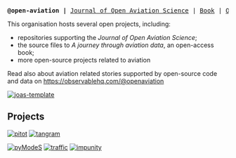 <p><pre align="center"><strong>@open-aviation |</strong> <a href="https://journals.open.tudelft.nl/joas/">Journal of Open Aviation Science</a> | <a href="https://aviationbook.netlify.app/">Book</a> | <a href="https://observablehq.com/@openaviation">Observable</a> | <a href="https://twitter.com/joaspub">Twitter</a></pre></p>


This organisation hosts several open projects, including:
- repositories supporting the *Journal of Open Aviation Science*;
- the source files to *A journey through aviation data*, an open-access book;
- more open-source projects related to aviation

Read also about aviation related stories supported by open-source code and data on https://observablehq.com/@openaviation

[![joas-template](https://github-readme-stats.vercel.app/api/pin/?username=open-aviation&repo=joas-template&show_owner=false)](https://github.com/open-aviation/joas-template)

## Projects

[![pitot](https://github-readme-stats.vercel.app/api/pin/?username=open-aviation&repo=pitot&show_owner=false)](https://github.com/open-aviation/pitot)
[![tangram](https://github-readme-stats.vercel.app/api/pin/?username=open-aviation&repo=tangram&show_owner=false)](https://github.com/open-aviation/tangram)

[![pyModeS](https://github-readme-stats.vercel.app/api/pin/?username=junzis&repo=pymodes&show_owner=true)](https://github.com/junzis/pymodes)
[![traffic](https://github-readme-stats.vercel.app/api/pin/?username=xoolive&repo=traffic&show_owner=true)](https://github.com/xoolive/traffic)
[![impunity](https://github-readme-stats.vercel.app/api/pin/?username=achevrot&repo=impunity&show_owner=true)](https://github.com/achevrot/impunity)
